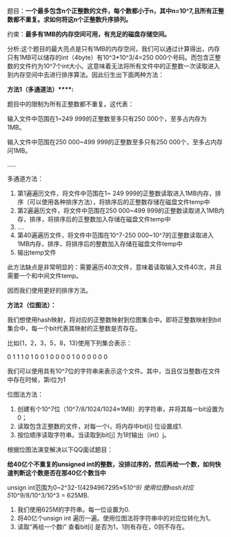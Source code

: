 题目：**一个最多包含n个正整数的文件，每个数都小于****n****，其中****n=10^7,****且所有正整数都不重复。求如何将这****n****个正整数升序排列。**

约束：**最多有****1MB****的内存空间可用，有充足的磁盘存储空间。**

 

分析:这个题目的最大亮点是只有1MB的内存空间，我们可以通过计算得出，内存只有1MB可以储存的int（4byte）有10^3*10^3/4=250 000个号码。而包含正整数的文件约为10^7个int大小。这意味着无法将所有文件中的正整数一次读取进入到内存空间中去进行排序算法。因此衍生出下面两种方法：

 

**方法****1****（多通道法）****:**

题目中的限制为所有正整数都不重复。这代表：

输入文件中范围在1~249 999的正整数至多只有250 000个，至多占内存为1MB。

输入文件中范围在250 000~499 999的正整数至多只有250 000个，至多占内存问1MB。

…..

 

多通道方法：

1. 第1遍遍历文件，将文件中范围在1~ 249 999的正整数读取进入1MB内存，排序（可以使用各种排序方法），将排序后的正整数存储在磁盘文件temp中
2. 第2遍遍历文件，将文件中范围在250 000~499 999的正整数读取进入1MB内存，排序，将排序后的正整数加入存储在磁盘文件temp中
3. ….
4. 第40遍遍历文件，将文件中范围在10^7-250 000~10^7的正整数读取进入1MB内存，排序，将排序后的整数加入存储在磁盘文件temp中
5. 输出temp文件

 

此方法缺点是非常明显的：需要遍历40次文件，意味着读取输入文件40次，并且需要一个和中间文件temp。

因而我们使用更好的排序方法。

 

**方法****2****（位图法）：**

我们想使用hash映射，将对应的正整数映射到位图集合中。即将正整数映射到bit集合中，每一个bit代表其映射的正整数是否存在。

比如{1，2，3，5，8，13}使用下列集合表示：

0 1 1 1 0 1 0 0 1 0 0 0 0 1 0 0 0 0 0 0

我们可以使用具有10^7位的字符串来表示这个文件。其中，当且仅当整数i在文件中存在时候，第i位为1

 

位图法方法：

1. 创建有个10^7位（10^7/8/1024/1024≈1MB）的字符串，并将其每一bit设置为0；
2. 读取包含正整数的文件，对每一个i，将内存中bit[i] 位设置成1.
3. 按位顺序读取字符串。当读取到bit[j] 为1时输出（int）j。

 

根据位图法演变解决以下QQ面试题目：

**给****40****亿个不重复的****unsigned int****的整数，没排过序的，然后再给一个数，如何快速判断这个数是否在那****40****亿个数当中**

 

unsign int范围为0~2^32-1(4294967295≈5*10^9) 使用位图hash对应5*10^9/8/10^3/10^3 = 625MB.

1. 我们使用625M的字符串。每一位设置为0.
2. 将40亿个unsign int 遍历一遍。使用位图法将字符串中的对应位转化为1。
3. 读取“再给一个数i” 查看bit[i] 是否为1，1则有存在，0则不存在。